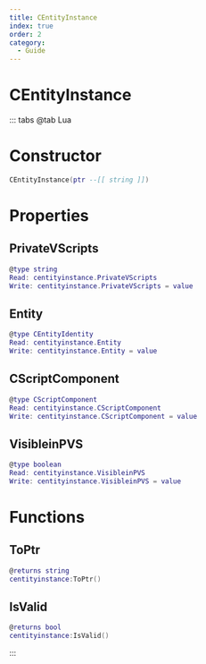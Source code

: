 ```yaml
---
title: CEntityInstance
index: true
order: 2
category:
  - Guide
---
```


# CEntityInstance

::: tabs
@tab Lua
# Constructor
```lua
CEntityInstance(ptr --[[ string ]])
```
# Properties
## PrivateVScripts 
```lua
@type string
Read: centityinstance.PrivateVScripts
Write: centityinstance.PrivateVScripts = value
```
## Entity 
```lua
@type CEntityIdentity
Read: centityinstance.Entity
Write: centityinstance.Entity = value
```
## CScriptComponent 
```lua
@type CScriptComponent
Read: centityinstance.CScriptComponent
Write: centityinstance.CScriptComponent = value
```
## VisibleinPVS 
```lua
@type boolean
Read: centityinstance.VisibleinPVS
Write: centityinstance.VisibleinPVS = value
```
# Functions
## ToPtr
```lua
@returns string
centityinstance:ToPtr()
```
## IsValid
```lua
@returns bool
centityinstance:IsValid()
```

:::